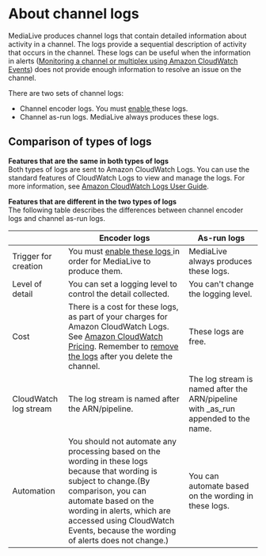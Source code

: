 # About channel logs<a name="monitoring-logs-about"></a>

MediaLive produces channel logs that contain detailed information about activity in a channel\. The logs provide a sequential description of activity that occurs in the channel\. These logs can be useful when the information in alerts \([Monitoring a channel or multiplex using Amazon CloudWatch Events](monitoring-via-cloudwatch.md)\) does not provide enough information to resolve an issue on the channel\. 

There are two sets of channel logs:
+ Channel encoder logs\. You must [enable ](enabling-disabling-logs.md)these logs\.
+ Channel as\-run logs\. MediaLive always produces these logs\.

## Comparison of types of logs<a name="monitoring-logs-comparison"></a>

**Features that are the same in both types of logs**  
Both types of logs are sent to Amazon CloudWatch Logs\. You can use the standard features of CloudWatch Logs to view and manage the logs\. For more information, see [Amazon CloudWatch Logs User Guide](https://docs.aws.amazon.com/AmazonCloudWatch/latest/logs/WhatIsCloudWatchLogs.html)\.

**Features that are different in the two types of logs**  
The following table describes the differences between channel encoder logs and channel as\-run logs\.


|  | Encoder logs | As\-run logs | 
| --- | --- | --- | 
| Trigger for creation | You must [enable these logs ](enabling-disabling-logs.md)in order for MediaLive to produce them\. | MediaLive always produces these logs\. | 
| Level of detail | You can set a logging level to control the detail collected\. | You can't change the logging level\. | 
| Cost | There is a cost for these logs, as part of your charges for Amazon CloudWatch Logs\. See [Amazon CloudWatch Pricing](https://aws.amazon.com/cloudwatch/pricing/)\. Remember to [remove the logs](working-with-logs.md#manage-log-storage) after you delete the channel\. | These logs are free\. | 
| CloudWatch log stream | The log stream is named after the ARN/pipeline\.  | The log stream is named after the ARN/pipeline with \_as\_run appended to the name\. | 
| Automation | You should not automate any processing based on the wording in these logs because that wording is subject to change\.\(By comparison, you can automate based on the wording in alerts, which are accessed using CloudWatch Events, because the wording of alerts does not change\.\)  | You can automate based on the wording in these logs\. | 